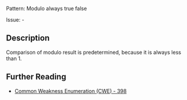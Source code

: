 Pattern: Modulo always true false

Issue: -

## Description

Comparison of modulo result is predetermined, because it is always less than 1.

## Further Reading

* [Common Weakness Enumeration (CWE) - 398](https://cwe.mitre.org/data/definitions/398.html)